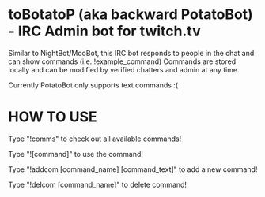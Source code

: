 # toBotatoP (aka backward PotatoBot) - IRC Admin bot for twitch.tv
Similar to NightBot/MooBot, this IRC bot responds to people in the chat and can show commands (i.e. !example_command)
Commands are stored locally and can be modified by verified chatters and admin at any time.

Currently PotatoBot only supports text commands :(

# HOW TO USE
Type "!comms" to check out all available commands! 

Type "![command]" to use the command!

Type "!addcom [command_name] [command_text]" to add a new command!

Type "!delcom [command_name]" to delete command!

